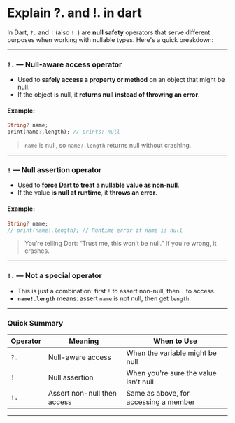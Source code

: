 # Explain ?. and !. in dart

In Dart, `?.` and `!` (also `!.`) are **null safety** operators that serve different purposes when working with nullable types. Here's a quick breakdown:

---

### `?.` — **Null-aware access operator**
- Used to **safely access a property or method** on an object that might be null.
- If the object is null, it **returns null instead of throwing an error**.

#### Example:
```dart
String? name;
print(name?.length); // prints: null
```
> `name` is null, so `name?.length` returns null without crashing.

---

### `!` — **Null assertion operator**
- Used to **force Dart to treat a nullable value as non-null**.
- If the value **is null at runtime**, it **throws an error**.

#### Example:
```dart
String? name;
// print(name!.length); // Runtime error if name is null
```

> You’re telling Dart: “Trust me, this won’t be null.” If you're wrong, it crashes.

---

### `!.` — Not a special operator
- This is just a combination: first `!` to assert non-null, then `.` to access.
- **`name!.length`** means: assert `name` is not null, then get `length`.

---

### Quick Summary

| Operator | Meaning                           | When to Use                                 |
|----------|-----------------------------------|---------------------------------------------|
| `?.`     | Null-aware access                 | When the variable might be null             |
| `!`      | Null assertion                    | When you're sure the value isn't null       |
| `!.`     | Assert non-null then access       | Same as above, for accessing a member       |

---
